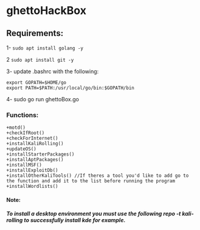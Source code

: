 # ghettoHackBox

## Requirements:

1- `sudo apt install golang -y`

2 `sudo apt install git -y`

3- update .bashrc with the following:

	export GOPATH=$HOME/go
	export PATH=$PATH:/usr/local/go/bin:$GOPATH/bin
  
4- sudo go run ghettoBox.go
​
### Functions:
	+motd()
	+checkIfRoot()
	+checkForInternet()
	+installKaliRolling()
	+updateOS()
	+installStarterPackages()
	+installAptPackages()
	+installMSF()
	+installExploitDb()
	+installOtherKaliTools() //If theres a tool you'd like to add go to the function and add it to the list before running the program
	+installWordlists()
  
#### Note:
***To install a desktop environment you must use the following repo -t kali-rolling to successfully install kde for example.***

